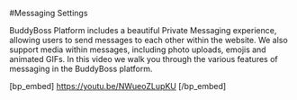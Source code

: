 #Messaging Settings

BuddyBoss Platform includes a beautiful Private Messaging experience, allowing users to send messages to each other within the website. We also support media within messages, including photo uploads, emojis and animated GIFs. In this video we walk you through the various features of messaging in the BuddyBoss platform. 

[bp_embed] https://youtu.be/NWueoZLupKU [/bp_embed]